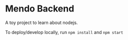 # Mendo Backend

A toy project to learn about nodejs.

To deploy/develop locally, run `npm install` and `npm start` 
